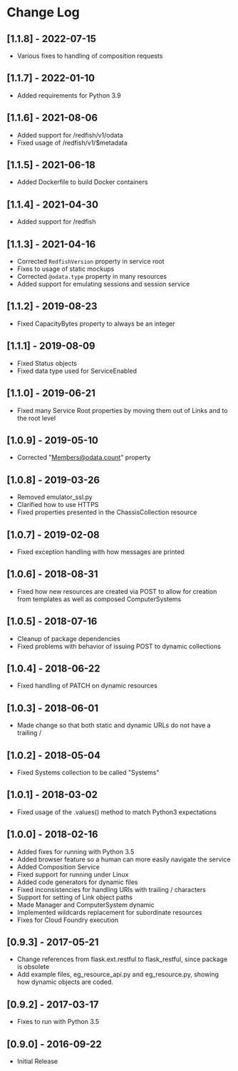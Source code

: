 # Change Log

## [1.1.8] - 2022-07-15
- Various fixes to handling of composition requests

## [1.1.7] - 2022-01-10
- Added requirements for Python 3.9

## [1.1.6] - 2021-08-06
- Added support for /redfish/v1/odata
- Fixed usage of /redfish/v1/$metadata

## [1.1.5] - 2021-06-18
- Added Dockerfile to build Docker containers

## [1.1.4] - 2021-04-30
- Added support for /redfish

## [1.1.3] - 2021-04-16
- Corrected `RedfishVersion` property in service root
- Fixes to usage of static mockups
- Corrected `@odata.type` property in many resources
- Added support for emulating sessions and session service

## [1.1.2] - 2019-08-23
- Fixed CapacityBytes property to always be an integer

## [1.1.1] - 2019-08-09
- Fixed Status objects
- Fixed data type used for ServiceEnabled

## [1.1.0] - 2019-06-21
- Fixed many Service Root properties by moving them out of Links and to the root level

## [1.0.9] - 2019-05-10
- Corrected "Members@odata.count" property

## [1.0.8] - 2019-03-26
- Removed emulator_ssl.py
- Clarified how to use HTTPS
- Fixed properties presented in the ChassisCollection resource

## [1.0.7] - 2019-02-08
- Fixed exception handling with how messages are printed

## [1.0.6] - 2018-08-31
- Fixed how new resources are created via POST to allow for creation from templates as well as composed ComputerSystems

## [1.0.5] - 2018-07-16
- Cleanup of package dependencies
- Fixed problems with behavior of issuing POST to dynamic collections

## [1.0.4] - 2018-06-22
- Fixed handling of PATCH on dynamic resources

## [1.0.3] - 2018-06-01
- Made change so that both static and dynamic URLs do not have a trailing /

## [1.0.2] - 2018-05-04
- Fixed Systems collection to be called "Systems"

## [1.0.1] - 2018-03-02
- Fixed usage of the .values() method to match Python3 expectations

## [1.0.0] - 2018-02-16
- Added fixes for running with Python 3.5
- Added browser feature so a human can more easily navigate the service
- Added Composition Service
- Fixed support for running under Linux
- Added code generators for dynamic files
- Fixed inconsistencies for handling URIs with trailing / characters
- Support for setting of Link object paths
- Made Manager and ComputerSystem dynamic
- Implemented wildcards replacement for subordinate resources
- Fixes for Cloud Foundry execution

## [0.9.3] - 2017-05-21
- Change references from flask.ext.restful to flask_restful, since package is obsolete
- Add example files, eg_resource_api.py and eg_resource.py, showing how dynamic objects are coded.

## [0.9.2] - 2017-03-17
- Fixes to run with Python 3.5

## [0.9.0] - 2016-09-22
- Initial Release
